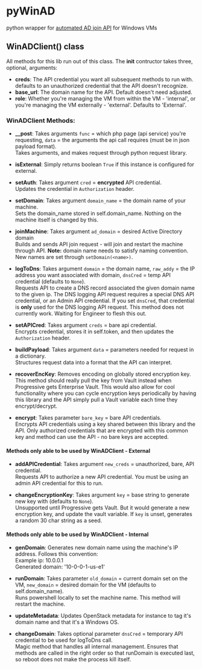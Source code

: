 # pyWinAD
python wrapper for [automated AD join API](https://github.com/gjbsaiia/easyADjoin) for Windows VMs

## WinADClient() class
All methods for this lib run out of this class. The __init__ contructor takes three, optional, arguments:
* **creds**: The API credential you want all subsequent methods to run with. defaults to an unauthorized credential that the API doesn't recognize.
* **base_url**: The domain name for the API. Default doesn't need adjusted.
* **role**: Whether you're managing the VM from within the VM - 'internal', or you're managing the VM externally - 'external'. Defaults to 'External'.

### WinADClient Methods:

* **__post**: Takes arguments `func` = which php page (api service) you're requesting, `data` = the arguments the api call requires (must be in json payload format).</br>
Takes arguments, and makes request through python request library.

* **isExternal**: Simply returns boolean `True` if this instance is configured for external.

* **setAuth**: Takes argument `cred` = **encrypted** API credential.</br>
Updates the credential in `Authorization` header.

* **setDomain**: Takes argument `domain_name` = the domain name of your machine.</br>
Sets the domain_name stored in self.domain_name. Nothing on the machine itself is changed by this.

* **joinMachine**: Takes argument `ad_domain` = desired Active Directory domain</br>
Builds and sends API join request - will join and restart the machine through API. **Note:** domain name needs to satisfy naming convention. New names are set through `setDomain(<name>)`.

* **logToDns**: Takes argument `domain` = the domain name, `raw_addy` = the IP address you want associated with domain, `dnsCred` = temp API credential (defaults to `None`).</br>
Requests API to create a DNS record associated the given domain name to the given ip. The DNS logging API request requires a special DNS API credential, or an Admin API credential. If you set `dnsCred`, that credential is **only** used for the DNS logging API request. This method does not currently work. Waiting for Engineer to flesh this out.

* **setAPICred**: Takes argument `creds` = bare api credential.</br>
Encrypts credential, stores it in self.token, and then updates the `Authorization` header.

* **buildPayload**: Takes argument `data` = parameters needed for request in a dictionary.</br>
Structures request data into a format that the API can interpret.

* **recoverEncKey**: Removes encoding on globally stored encryption key. This method should really pull the key from Vault instead when Progressive gets Enterprise Vault. This would also allow for cool functionality where you can cycle encryption keys periodically by having this library and the API simply pull a Vault variable each time they encrypt/decrypt.

* **encrypt**: Takes parameter `bare_key` = bare API credentials.</br>
Encrypts API credentials using a key shared between this library and the API. Only authorized credentials that are encrypted with this common key and method can use the API - no bare keys are accepted.

#### Methods only able to be used by WinADClient - External

* **addAPICredential**: Takes argument `new_creds` = unauthorized, bare, API credential.</br>
Requests API to authorize a new API credential. You must be using an admin API credential for this to run.

* **changeEncryptionKey**: Takes argument `key` = base string to generate new key with (defaults to `None`).</br>
Unsupported until Progressive gets Vault. But it would generate a new encryption key, and update the vault variable. If `key` is unset, generates a random 30 char string as a seed.

#### Methods only able to be used by WinADClient - Internal

* **genDomain**: Generates new domain name using the machine's IP address. Follows this convention:</br>
Example ip: 10.0.0.1</br>
Generated domain: '10-0-0-1-us-e1'

* **runDomain**: Takes parameter `old_domain` = current domain set on the VM, `new_domain` = desired domain for the VM (defaults to self.domain_name). </br>
Runs powershell locally to set the machine name. This method will restart the machine.

* **updateMetadata**: Updates OpenStack metadata for instance to tag it's domain name and that it's a Windows OS.

* **changeDomain**: Takes optional parameter `dnsCred` = temporary API credential to be used for logToDns call.</br>
Magic method that handles all internal management. Ensures that methods are called in the right order so that runDomain is executed last, so reboot does not make the process kill itself.
